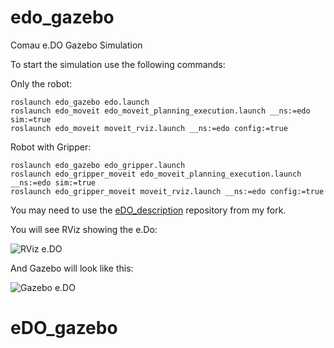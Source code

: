 # edo_gazebo
Comau e.DO Gazebo Simulation

To start the simulation use the following commands:

Only the robot:

```
roslaunch edo_gazebo edo.launch
roslaunch edo_moveit edo_moveit_planning_execution.launch __ns:=edo sim:=true
roslaunch edo_moveit moveit_rviz.launch __ns:=edo config:=true
```

Robot with Gripper:

```
roslaunch edo_gazebo edo_gripper.launch
roslaunch edo_gripper_moveit edo_moveit_planning_execution.launch __ns:=edo sim:=true
roslaunch edo_gripper_moveit moveit_rviz.launch __ns:=edo config:=true
```

You may need to use the [eDO_description](https://github.com/Pro/eDO_description) repository from my fork.



You will see RViz showing the e.Do:

![RViz e.DO](https://raw.githubusercontent.com/Pro/edo_gazebo/master/images/rviz.png)

And Gazebo will look like this:

![Gazebo e.DO](https://raw.githubusercontent.com/Pro/edo_gazebo/master/images/gazebo.png)


# eDO_gazebo
